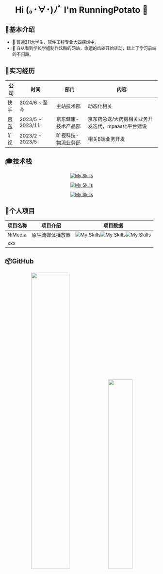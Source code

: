 <div align="center">

# Hi (｡･∀･)ﾉﾞ I'm RunningPotato 🥔</h1>

</div>

## 📧基本介绍

- 🎹 普通211大学生，软件工程专业大四摆烂中。
- 🎷 自从看到学长学姐制作炫酷的网站，命运的齿轮开始转动，踏上了学习前端的不归路。

## 📕实习经历

<div align="center">

| 公司                                 | 时间             | 部门                | 内容                                               |
| ------------------------------------ | ---------------- | ------------------- | -------------------------------------------------- |
| 快手                                 | 2024/6 ~ 至今  | 主站技术部 | 动态化相关                                    |
| [京东](https://about.jd.com/company) | 2023/5 ~ 2023/11 | 京东健康-技术产品部 | 京东药急送/大药房相关业务开发迭代，mpaas化平台建设 |
| 旷视                                 | 2023/2 ~ 2023/5  | 旷视科技-物流业务部 | 相关B端业务开发                                    |

</div>


## 🎓技术栈

<div align="center">

[![My Skills](https://skillicons.dev/icons?i=vue,react)](https://skillicons.dev)

[![My Skills](https://skillicons.dev/icons?i=webpack,vite,rollup)](https://skillicons.dev)

[![My Skills](https://skillicons.dev/icons?i=js,ts,nodejs,python,java)](https://skillicons.dev)

</div>

## 📝个人项目

<div align="center">

| 项目名称                                       | 项目介绍         | 项目数据                                                     |
| :--------------------------------------------- | ---------------- | ------------------------------------------------------------ |
| [NiMedia ](https://github.com/ypf2021/NiMedia) | 原生流媒体播放器 | [![My Skills](https://img.shields.io/github/stars/LonelySnowman/sv3-template)](https://github.com/lonelysnowman/sv3-template)[![My Skills](https://img.shields.io/github/forks/LonelySnowman/sv3-template)](https://github.com/lonelysnowman/sv3-template)[![My Skills](https://img.shields.io/github/issues/LonelySnowman/sv3-template)](https://github.com/lonelysnowman/sv3-template) |
| xxx                                            |                  |                                                              |

</div>

## 📦GitHub

<div align="center">
  <img width="50%" src="https://github-readme-stats.vercel.app/api?username=ypf2021&theme=highcontrast" />
  <img width="40%" src="https://cdn.jsdelivr.net/gh/lonelysnowman/lonelysnowman/imgs/code.gif" />
</div>

​      
